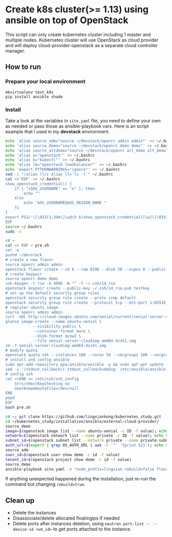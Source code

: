# Create k8s cluster(>= 1.13) using ansible on top of OpenStack

This script can only create kubernetes cluster including 1 master and multiple nodes. Kubernetes cluster will use OpenStack as cloud provider and will deploy cloud-provider-openstack as a separate cloud controller manager.

## How to run
### Prepare your local environment
```shell
mkvirtualenv test_k8s
pip install ansible shade
```

### Install
Take a look at the variables in `site.yaml` file, you need to define your own as needed or pass those as ansible-playbook vars. Here is an script example that I used in my **devstack** environment.

```bash
echo 'alias source_adm="source ~/devstack/openrc admin admin"' >> ~/.bashrc
echo 'alias source_demo="source ~/devstack/openrc demo demo"' >> ~/.bashrc
echo 'alias source_altdemo="source ~/devstack/openrc alt_demo alt_demo"' >> ~/.bashrc
echo 'alias o="openstack"' >> ~/.bashrc
echo 'alias k="kubectl"' >> ~/.bashrc
echo 'alias lb="openstack loadbalancer"' >> ~/.bashrc
echo 'export PYTHONWARNINGS="ignore"' >> ~/.bashrc
sed -i "/alias ll/c alias ll='ls -l'" ~/.bashrc
cat <<'EOF' >> ~/.bashrc
show_openstack_credential() {
    if [ "x$OS_USERNAME" == "x" ]; then
        echo ""
    else
        echo "$OS_USERNAME@$OS_REGION_NAME "
    fi
}
export PS1='\[\033[1;34m\]\u@\h $(show_openstack_credential)[\w]\[\033[00m\]\n\[\033[01;31m\]$\[\033[00m\] '
EOF
source ~/.bashrc
sudo -s

cd ~
cat << EOF > pre.sh
set -e
pushd ~/devstack
# create a new flavor
source openrc admin admin
openstack flavor create --id 6 --ram 8196 --disk 20 --vcpus 8 --public k8s
# create keypair
source openrc demo demo
ssh-keygen -t rsa -b 4096 -N "" -f ~/.ssh/id_rsa
openstack keypair create --public-key ~/.ssh/id_rsa.pub testkey
# set up the default security group rules
openstack security group rule create --proto icmp default
openstack security group rule create --protocol tcp --dst-port 1:65535 default
# register ubuntu image
source openrc admin admin
curl -SOL http://cloud-images.ubuntu.com/xenial/current/xenial-server-cloudimg-amd64-disk1.img
glance image-create --name ubuntu-xenial \
            --visibility public \
            --container-format bare \
            --disk-format qcow2 \
            --file xenial-server-cloudimg-amd64-disk1.img
rm -f xenial-server-cloudimg-amd64-disk1.img
# modify quota
openstack quota set --instances 100 --cores 50 --secgroups 100 --secgroup-rules 500 demo
# install and config ansible
sudo apt-add-repository ppa:ansible/ansible -y && sudo apt-get update -y && sudo apt-get install -y ansible qemu-kvm && sudo pip install shade
sed -i '/stdout_callback/c stdout_callback=debug' /etc/ansible/ansible.cfg
# config ssh
cat <<END >> /etc/ssh/ssh_config
    StrictHostKeyChecking no
    UserKnownHostsFile=/dev/null
END
popd
EOF
bash pre.sh

cd ~; git clone https://github.com/lingxiankong/kubernetes_study.git
cd ~/kubernetes_study/installation/ansible/external-cloud-provider/
source_demo
image=$(openstack image list --name ubuntu-xenial -c ID -f value); echo $image
network=$(openstack network list --name private -c ID -f value); echo $network
subnet_id=$(openstack subnet list --network private --name private-subnet -c ID -f value); echo $subnet_id
auth_url=$(export | grep OS_AUTH_URL | awk -F '"' '{print $2}'); echo $auth_url
source_adm
user_id=$(openstack user show demo -c id -f value)
tenant_id=$(openstack project show demo -c id -f value)
source_demo
ansible-playbook site.yaml -e "node_prefix=lingxian rebuild=false flavor=d3 image=$image network=$network key_name=testkey private_key=$HOME/.ssh/id_rsa auth_url=$auth_url user_id=$user_id password=password tenant_id=$tenant_id region=RegionOne subnet_id=$subnet_id bootstrap=true pod_subnet=10.53.0.0/16 ccm_image=lingxiankong/openstack-cloud-controller-manager:1.13.1-rc k8s_version=1.13.2"
```

If anything unexpected happened during the installation, just re-run the command but changing `rebuild=true`.

## Clean up

- Delete the instances
- Disassociate/delete allocated floatingips if needed
- Delete ports after instances deletion, using `neutron port-list -- --device-id <vm_id>` to get ports attached to the instance.
